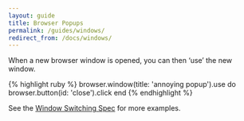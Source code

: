 ```yaml
---
layout: guide
title: Browser Popups
permalink: /guides/windows/
redirect_from: /docs/windows/
---
```


When a new browser window is opened, you can then ‘use’ the new window.

{% highlight ruby %}
browser.window(title: 'annoying popup').use do
  browser.button(id: 'close').click
end
{% endhighlight %}

See the [Window Switching Spec](https://github.com/watir/watirspec/blob/master/window_switching_spec.rb) for more examples.
